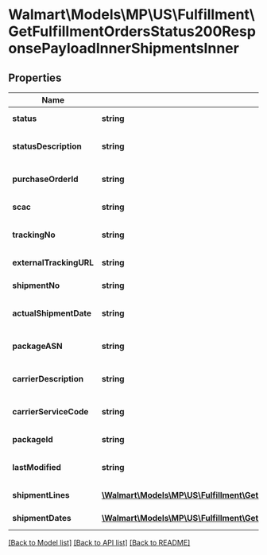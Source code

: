 # Walmart\Models\MP\US\Fulfillment\GetFulfillmentOrdersStatus200ResponsePayloadInnerShipmentsInner

## Properties

Name | Type | Description | Notes
------------ | ------------- | ------------- | -------------
**status** | **string** | Shipment status | [optional]
**statusDescription** | **string** | Shipment status description | [optional]
**purchaseOrderId** | **string** | Shipment purchase Order Id | [optional]
**scac** | **string** | Shipment scac | [optional]
**trackingNo** | **string** | Shipment tracking number | [optional]
**externalTrackingURL** | **string** | Shipment tracking URL | [optional]
**shipmentNo** | **string** | Shipment number | [optional]
**actualShipmentDate** | **string** | Actual shipment date | [optional]
**packageASN** | **string** | Shipment packageASN number | [optional]
**carrierDescription** | **string** | Shipment carrier description | [optional]
**carrierServiceCode** | **string** | Shipment carrier service code | [optional]
**packageId** | **string** | Shipment package Id | [optional]
**lastModified** | **string** | Shipment lastModified date | [optional]
**shipmentLines** | [**\Walmart\Models\MP\US\Fulfillment\GetFulfillmentOrdersStatus200ResponsePayloadInnerShipmentsInnerShipmentLinesInner[]**](GetFulfillmentOrdersStatus200ResponsePayloadInnerShipmentsInnerShipmentLinesInner.md) | Shipment line details | [optional]
**shipmentDates** | [**\Walmart\Models\MP\US\Fulfillment\GetFulfillmentOrdersStatus200ResponsePayloadInnerShipmentsInnerShipmentDatesInner[]**](GetFulfillmentOrdersStatus200ResponsePayloadInnerShipmentsInnerShipmentDatesInner.md) | Shipment dates | [optional]


[[Back to Model list]](./) [[Back to API list]](../../../../../README.md#supported-apis) [[Back to README]](../../../../../README.md)
